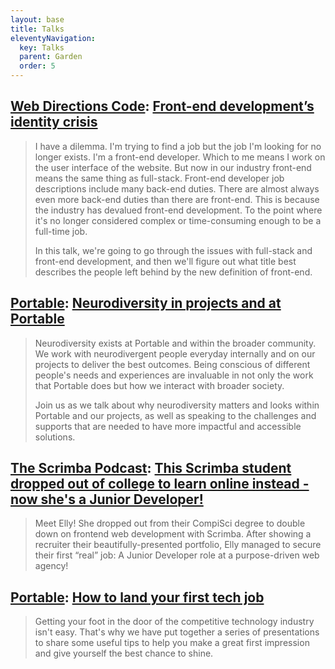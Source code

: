 ```yaml
---
layout: base
title: Talks
eleventyNavigation:
  key: Talks
  parent: Garden
  order: 5
---
```


## [Web Directions Code](https://webdirections.org/code/): [Front-end development’s identity crisis](https://webdirections.org/code/speakers/elly-loel.php)

> I have a dilemma. I'm trying to find a job but the job I'm looking for no longer exists. I'm a front-end developer. Which to me means I work on the user interface of the website. But now in our industry front-end means the same thing as full-stack. Front-end developer job descriptions include many back-end duties. There are almost always even more back-end duties than there are front-end. This is because the industry has devalued front-end development. To the point where it's no longer considered complex or time-consuming enough to be a full-time job.
>
> In this talk, we're going to go through the issues with full-stack and front-end development, and then we'll figure out what title best describes the people left behind by the new definition of front-end.

## [Portable](https://portable.com.au/): [Neurodiversity in projects and at Portable](https://portable.com.au/events/neurodiversity-in-projects-and-at-portable)

> Neurodiversity exists at Portable and within the broader community. We work with neurodivergent people everyday internally and on our projects to deliver the best outcomes. Being conscious of different people's needs and experiences are invaluable in not only the work that Portable does but how we interact with broader society.
>
> Join us as we talk about why neurodiversity matters and looks within Portable and our projects, as well as speaking to the challenges and supports that are needed to have more impactful and accessible solutions.

## [The Scrimba Podcast](https://scrimba.com/podcast/): [This Scrimba student dropped out of college to learn online instead - now she's a Junior Developer!](https://scrimba.com/podcast/ep-44-elly-loel/)

> Meet Elly! She dropped out from their CompiSci degree to double down on frontend web development with Scrimba. After showing a recruiter their beautifully-presented portfolio, Elly managed to secure their first “real” job: A Junior Developer role at a purpose-driven web agency!

## [Portable](https://portable.com.au/): [How to land your first tech job](https://portable.com.au/events/how-to-land-your-first-tech-job)

> Getting your foot in the door of the competitive technology industry isn't easy. That's why we have put together a series of presentations to share some useful tips to help you make a great first impression and give yourself the best chance to shine.
